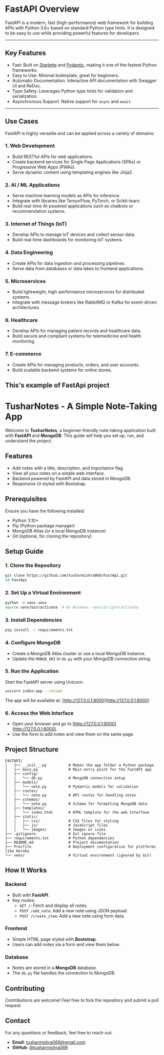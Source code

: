 # FastAPI Overview

FastAPI is a modern, fast (high-performance) web framework for building APIs with Python 3.6+ based on standard Python type hints. It is designed to be easy to use while providing powerful features for developers.

---

## Key Features

- Fast: Built on [Starlette](https://www.starlette.io/) and [Pydantic](https://pydantic-docs.helpmanual.io/), making it one of the fastest Python frameworks.
- Easy to Use: Minimal boilerplate, great for beginners.
- Automatic Documentation: Interactive API documentation with Swagger UI and ReDoc.
- Type Safety: Leverages Python type hints for validation and serialization.
- Asynchronous Support: Native support for `async` and `await`.

---

## Use Cases

FastAPI is highly versatile and can be applied across a variety of domains:

### 1. Web Development

- Build RESTful APIs for web applications.
- Create backend services for Single Page Applications (SPAs) or Progressive Web Apps (PWAs).
- Serve dynamic content using templating engines like Jinja2.

### 2. AI / ML Applications

- Serve machine learning models as APIs for inference.
- Integrate with libraries like TensorFlow, PyTorch, or Scikit-learn.
- Build real-time AI-powered applications such as chatbots or recommendation systems.

### 3. Internet of Things (IoT)

- Develop APIs to manage IoT devices and collect sensor data.
- Build real-time dashboards for monitoring IoT systems.

### 4. Data Engineering

- Create APIs for data ingestion and processing pipelines.
- Serve data from databases or data lakes to frontend applications.

### 5. Microservices

- Build lightweight, high-performance microservices for distributed systems.
- Integrate with message brokers like RabbitMQ or Kafka for event-driven architectures.

### 6. Healthcare

- Develop APIs for managing patient records and healthcare data.
- Build secure and compliant systems for telemedicine and health monitoring.

### 7. E-commerce

- Create APIs for managing products, orders, and user accounts.
- Build scalable backend systems for online stores.

## This's example of FastApi project 

# TusharNotes - A Simple Note-Taking App

Welcome to **TusharNotes**, a beginner-friendly note-taking application built with **FastAPI** and **MongoDB**. This guide will help you set up, run, and understand the project.

## Features
- Add notes with a title, description, and importance flag.
- View all your notes on a simple web interface.
- Backend powered by FastAPI and data stored in MongoDB.
- Responsive UI styled with Bootstrap.

## Prerequisites
Ensure you have the following installed:
- Python 3.10+
- Pip (Python package manager)
- MongoDB Atlas (or a local MongoDB instance)
- Git (optional, for cloning the repository)

## Setup Guide

### 1. Clone the Repository
```bash
git clone https://github.com/tusharmishra069/FastApi.git
cd FastApi
```

### 2. Set Up a Virtual Environment
```bash
python -m venv venv
source venv/bin/activate  # On Windows: venv\Scripts\activate
```

### 3. Install Dependencies
```bash
pip install -r requirements.txt
```

### 4. Configure MongoDB
- Create a MongoDB Atlas cluster or use a local MongoDB instance.
- Update the `MONGO_URI` in `db.py` with your MongoDB connection string.

### 5. Run the Application
Start the FastAPI server using Uvicorn:
```bash
uvicorn index:app --reload
```
The app will be available at: [http://127.0.0.1:8000](http://127.0.0.1:8000)

### 6. Access the Web Interface
- Open your browser and go to [http://127.0.0.1:8000](http://127.0.0.1:8000).
- Use the form to add notes and view them on the same page.

## Project Structure
```
FASTAPI/
│   ├── __init__.py          # Makes the app folder a Python package
│   ├── main.py              # Main entry point for the FastAPI app
│   ├── config/
│   │   └── db.py            # MongoDB connection setup
│   ├── models/
│   │   └── note.py          # Pydantic models for validation
│   ├── routes/
│   │   └── note.py          # API routes for handling notes
│   ├── schemas/
│   │   └── note.py          # Schema for formatting MongoDB data
│   ├── templates/
│   │   └── index.html       # HTML template for the web interface
│   ├── static/
│   │   ├── css/             # CSS files for styling
│   │   ├── js/              # JavaScript files
│   │   └── images/          # Images or icons
├── .gitignore               # Git ignore file
├── requirements.txt         # Python dependencies
├── README.md                # Project documentation
├── Procfile                 # Deployment configuration for platforms like Heroku
└── venv/                    # Virtual environment (ignored by Git)
```

## How It Works

### Backend
- Built with **FastAPI**.
- Key routes:
    - `GET /`: Fetch and display all notes.
    - `POST /add_note`: Add a new note using JSON payload.
    - `POST /create_item`: Add a new note using form data.

### Frontend
- Simple HTML page styled with **Bootstrap**.
- Users can add notes via a form and view them below.

### Database
- Notes are stored in a **MongoDB** database.
- The `db.py` file handles the connection to MongoDB.

## Contributing
Contributions are welcome! Feel free to fork the repository and submit a pull request.

## Contact
For any questions or feedback, feel free to reach out:
- **Email**: [tusharmishra069@gmail.com](mailto:tusharmishra069@gmail.com)
- **GitHub**: [@tusharmishra069](https://github.com/tusharmishra069)